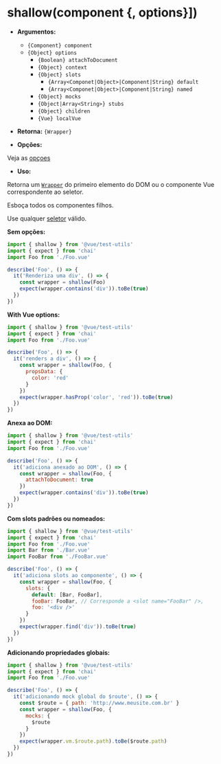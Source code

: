 # shallow(component {, options}])

- **Argumentos:**

  - `{Component} component`
  - `{Object} options`
    - `{Boolean} attachToDocument`
    - `{Object} context`
    - `{Object} slots`
        - `{Array<Componet|Object>|Component|String} default`
        - `{Array<Componet|Object>|Component|String} named`
    - `{Object} mocks`
    - `{Object|Array<String>} stubs`
    - `{Object} children`
    - `{Vue} localVue`

- **Retorna:** `{Wrapper}`

- **Opções:**

Veja as [opçoes](./options.md)

- **Uso:**

Retorna um [`Wrapper`](wrapper/README.md) do primeiro elemento do DOM ou o componente Vue correspondente ao seletor.

Esboça todos os componentes filhos.

Use qualquer [seletor](selectors.md) válido.

**Sem opções:**

```js
import { shallow } from '@vue/test-utils'
import { expect } from 'chai'
import Foo from './Foo.vue'

describe('Foo', () => {
  it('Renderiza uma div', () => {
    const wrapper = shallow(Foo)
    expect(wrapper.contains('div')).toBe(true)
  })
})
```

**With Vue options:**

```js
import { shallow } from '@vue/test-utils'
import { expect } from 'chai'
import Foo from './Foo.vue'

describe('Foo', () => {
  it('renders a div', () => {
    const wrapper = shallow(Foo, {
      propsData: {
        color: 'red'
      }
    })
    expect(wrapper.hasProp('color', 'red')).toBe(true)
  })
})
```

**Anexa ao DOM:**

```js
import { shallow } from '@vue/test-utils'
import { expect } from 'chai'
import Foo from './Foo.vue'

describe('Foo', () => {
  it('adiciona anexado ao DOM', () => {
    const wrapper = shallow(Foo, {
      attachToDocument: true
    })
    expect(wrapper.contains('div')).toBe(true)
  })
})
```

**Com slots padrões ou nomeados:**

```js
import { shallow } from '@vue/test-utils'
import { expect } from 'chai'
import Foo from './Foo.vue'
import Bar from './Bar.vue'
import FooBar from './FooBar.vue'

describe('Foo', () => {
  it('adiciona slots ao componente', () => {
    const wrapper = shallow(Foo, {
      slots: {
        default: [Bar, FooBar],
        fooBar: FooBar, // Corresponde a <slot name="FooBar" />,
        foo: '<div />'
      }
    })
    expect(wrapper.find('div')).toBe(true)
  })
})
```

**Adicionando propriedades globais:**

```js
import { shallow } from '@vue/test-utils'
import { expect } from 'chai'
import Foo from './Foo.vue'

describe('Foo', () => {
  it('adicionando mock global do $route', () => {
    const $route = { path: 'http://www.meusite.com.br' }
    const wrapper = shallow(Foo, {
      mocks: {
        $route
      }
    })
    expect(wrapper.vm.$route.path).toBe($route.path)
  })
})
```
